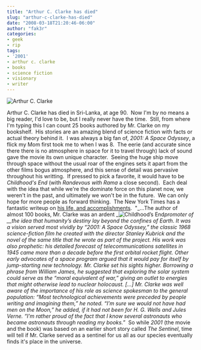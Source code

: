 ```yaml
---
title: "Arthur C. Clarke has died"
slug: "arthur-c-clarke-has-died"
date: "2008-03-18T21:20:46-06:00"
author: "fak3r"
categories:
- geek
- rip
tags:
- '2001'
- arthur c. clarke
- books
- science fiction
- visionary
- writer
---
```


![Arthur C. Clarke](http://www.fak3r.com/wp-content/uploads/2008/03/arthurcclarke.jpg)


Arthur C. Clarke has died in Sri-Lanka, at age 90.  Now I'm by no means a big reader, I'd love to be, but I really never have the time.  Still, from where I'm typing this I can count 25 books authored by Mr. Clarke on my bookshelf.  His stories are an amazing blend of science fiction with facts or actual theory behind it.  I was always a big fan of, _2001: A Space Odyssey_, a flick my Mom first took me to when I was 8.  The eerie (and accurate since there there is no atmosphere in space for it to travel through) lack of sound gave the movie its own unique character.  Seeing the huge ship move through space without the usual roar of the engines sets it apart from the other films bogus atmosphere, and this sense of detail was pervasive throughout his writting.  If pressed to pick a favorite, it would have to be _Childhood's End_ (with _Randevous with Rama_ a close second).  Each deal with the idea that while we're the dominate force on this planet now, we weren't in the past, and ultimately we won't be in the future.  We can only hope for more people as forward thinking.  The New York Times has a fantastic writeup on [his life, and accomplishments](http://www.nytimes.com/2008/03/19/books/19clarke.html?hp).  "_...The author of almost 100 books, Mr. Clarke was an ardent _![Childhood’s End](http://www.fak3r.com/wp-content/uploads/2008/03/childhoodsend.gif)_promoter of __the idea that humanity’s destiny lay beyond the confines of Earth. It was a vision served most vividly by “2001: A Space Odyssey,” the classic 1968 science-fiction film he created with the director Stanley Kubrick and the novel of the same title that he wrote as part of the project. His work was also prophetic: his detailed forecast of telecommunications satellites in 1945 came more than a decade before the first orbital rocket flight. Other early advocates of a space program argued that it would pay for itself by jump-starting new technology. Mr. Clarke set his sights higher. Borrowing a phrase from William James, he suggested that exploring the solar system could serve as the “moral equivalent of war,” giving an outlet to energies that might otherwise lead to nuclear holocaust. [...] Mr. Clarke was well aware of the importance of his role as science spokesman to the general population: “Most technological achievements were preceded by people writing and imagining them,” he noted. “I’m sure we would not have had men on the Moon,” he added, if it had not been for H. G. Wells and Jules Verne. “I’m rather proud of the fact that I know several astronauts who became astronauts through reading my books._”  So while _2001_ (the movie and the book) was based on an earlier short story called _The Sentinel_, time will tell if Mr. Clarke served as a sentinel for us all as our species eventually finds it's place in the universe.
